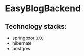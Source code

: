 # EasyBlogBackend
## Technology stacks: 
<ul>
<li>springboot 3.0.1</li>
<li>hibernate</li>
<li>postgres</li>
</ul>
